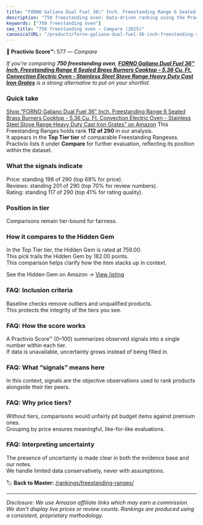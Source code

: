 ```yaml
---
title: "FORNO Galiano Dual Fuel 36\" Inch. Freestanding Range 6 Sealed Brass Burners Cooktop - 5.36 Cu. Ft. Convection Electric Oven - Stainless Steel Stove Range Heavy Duty Cast Iron Grates"
description: "750 freestanding oven: Data-driven ranking using the Practivio Score™. Positioned by quality, value, demand, findability, momentum."
keywords: ["750 freestanding oven"]
seo_title: "750 freestanding oven — Compare (2025)"
canonicalURL: "/products/forno-galiano-dual-fuel-36-inch-freestanding-range-6-sealed-brass-burners-cooktop-536-cu-ft-convection-electric-oven-stainless-steel-stove-range-heavy-duty-cast-iron-grates-B08KPLTQJD/"
---
```


**🛒 Practivio Score™:** 577 — _Compare_


*If you're comparing **750 freestanding oven**, **[FORNO Galiano Dual Fuel 36" Inch. Freestanding Range 6 Sealed Brass Burners Cooktop - 5.36 Cu. Ft. Convection Electric Oven - Stainless Steel Stove Range Heavy Duty Cast Iron Grates](https://www.amazon.com/dp/B08KPLTQJD?tag=practivio-20)** is a strong alternative to put on your shortlist.*
### Quick take
[Shop “FORNO Galiano Dual Fuel 36" Inch. Freestanding Range 6 Sealed Brass Burners Cooktop - 5.36 Cu. Ft. Convection Electric Oven - Stainless Steel Stove Range Heavy Duty Cast Iron Grates” on Amazon](https://www.amazon.com/dp/B08KPLTQJD?tag=practivio-20)
This Freestanding Ranges holds rank **112 of 290** in our analysis.  
It appears in the **Top Tier tier** of comparable Freestanding Rangeses.  
Practivio lists it under **Compare** for further evaluation, reflecting its position within the dataset.

### What the signals indicate
Price: standing 198 of 290 (top 69% for price).  
Reviews: standing 201 of 290 (top 70% for review numbers).  
Rating: standing 117 of 290 (top 41% for rating quality).  

### Position in tier
Comparisons remain tier-bound for fairness.

### How it compares to the Hidden Gem
In the Top Tier tier, the Hidden Gem is rated at 759.00.  
This pick trails the Hidden Gem by 182.00 points.  
This comparison helps clarify how the item stacks up in context.  

See the Hidden Gem on Amazon → [View listing](https://www.amazon.com/dp/B07MYBQKDX?tag=practivio-20)

### FAQ: Inclusion criteria
Baseline checks remove outliers and unqualified products.  
This protects the integrity of the tiers you see.

### FAQ: How the score works
A Practivio Score™ (0–100) summarizes observed signals into a single number within each tier.  
If data is unavailable, uncertainty grows instead of being filled in.

### FAQ: What “signals” means here
In this context, signals are the objective observations used to rank products alongside their tier peers.

### FAQ: Why price tiers?
Without tiers, comparisons would unfairly pit budget items against premium ones.  
Grouping by price ensures meaningful, like-for-like evaluations.

### FAQ: Interpreting uncertainty
The presence of uncertainty is made clear in both the evidence base and our notes.  
We handle limited data conservatively, never with assumptions.

<!-- Missing template for Compare/CompareWithinPriceClass -->


🏷️ **Back to Master:** [/rankings/freestanding-ranges/](/rankings/freestanding-ranges/)

---
_Disclosure: We use Amazon affiliate links which may earn a commission. We don’t display live prices or review counts. Rankings are produced using a consistent, proprietary methodology._
